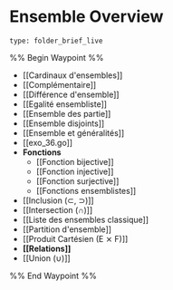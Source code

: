 # Ensemble Overview
 
```ccard
type: folder_brief_live
```
 
%% Begin Waypoint %%
- [[Cardinaux d'ensembles]]
- [[Complémentaire]]
- [[Différence d'ensemble]]
- [[Egalité ensembliste]]
- [[Ensemble des partie]]
- [[Ensemble disjoints]]
- [[Ensemble et généralités]]
- [[exo_36.go]]
- **Fonctions**
	- [[Fonction bijective]]
	- [[Fonction injective]]
	- [[Fonction surjective]]
	- [[Fonctions ensemblistes]]
- [[Inclusion (⊂, ⊃)]]
- [[Intersection (∩)]]
- [[Liste des ensembles classique]]
- [[Partition d'ensemble]]
- [[Produit Cartésien (E ⨯ F)]]
- **[[Relations]]**
- [[Union (∪)]]

%% End Waypoint %%